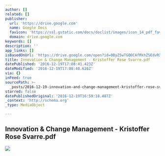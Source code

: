 ```yaml
---
author: []
related: []
publisher:
  url: 'https://drive.google.com'
  name: Google Docs
  favicon: 'https://ssl.gstatic.com/docs/doclist/images/icon_14_pdf_favicon.ico'
  domain: drive.google.com
keywords: []
description: ''
app_links: []
isBasedOnUrl: 'https://drive.google.com/open?id=0ByZ5wTGQOCAfRkhZSEdvRXhSZEU'
title: Innovation & Change Management - Kristoffer Rose Svarre.pdf
datePublished: '2016-12-19T17:08:41.423Z'
dateModified: '2016-12-19T17:08:40.626Z'
via: {}
inFeed: true
sourcePath: >-
  _posts/2016-12-19-innovation-and-change-management-kristoffer-rose-svarrepdf.md
starred: false
datePublishedOriginal: '2016-12-19T16:59:18.487Z'
_context: 'http://schema.org'
_type: MediaObject

---
```

<article style=""><h1>Innovation &amp; Change Management - Kristoffer Rose Svarre.pdf</h1><img src="https://lh5.googleusercontent.com/G73Bo010odXRHHasVKvr0M7sExYgBhxdREM42USL97WM6joxvgvXpw=w1200-h630-p" /></article>